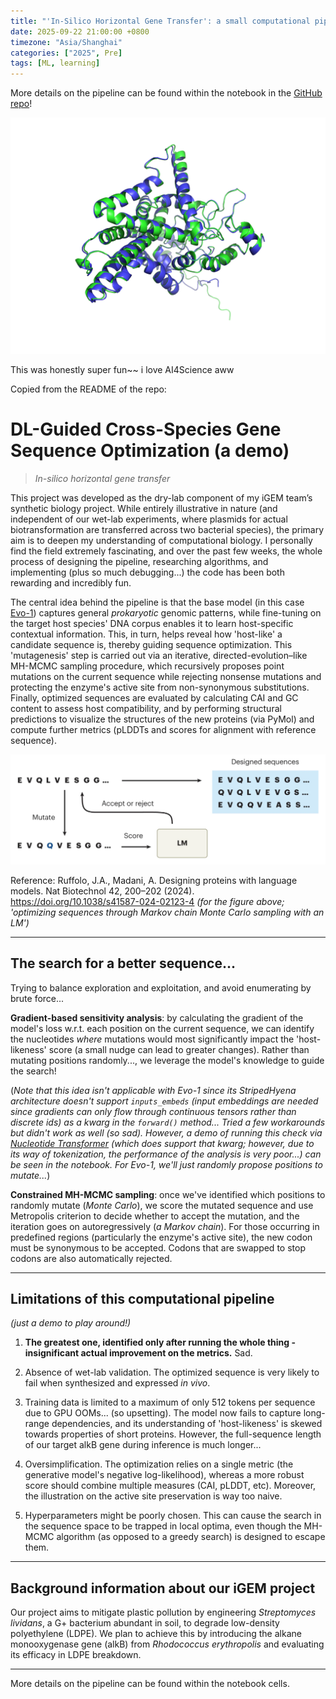 ```yaml
---
title: "'In-Silico Horizontal Gene Transfer': a small computational pipeline!!"
date: 2025-09-22 21:00:00 +0800
timezone: "Asia/Shanghai"
categories: ["2025", Pre]
tags: [ML, learning]
---
```


More details on the pipeline can be found within the notebook in the [GitHub repo](https://github.com/crystaiiise/cross-species-CDS-optimization/)!

![Alignment](assets/img/blogs/250922-1.png)

This was honestly super fun~~ i love AI4Science aww

Copied from the README of the repo:

# DL-Guided Cross-Species Gene Sequence Optimization (a demo)

> *In-silico horizontal gene transfer*

This project was developed as the dry-lab component of my iGEM team’s synthetic biology project. While entirely illustrative in nature (and independent of our wet-lab experiments, where plasmids for actual biotransformation are transferred across two bacterial species), the primary aim is to deepen my understanding of computational biology. I personally find the field extremely fascinating, and over the past few weeks, the whole process of designing the pipeline, researching algorithms, and implementing (plus so much debugging...) the code has been both rewarding and incredibly fun.

The central idea behind the pipeline is that the base model (in this case [Evo-1](https://github.com/evo-design/evo/)) captures general *prokaryotic* genomic patterns, while fine-tuning on the target host species' DNA corpus enables it to learn host-specific contextual information. This, in turn, helps reveal how 'host-like' a candidate sequence is, thereby guiding sequence optimization. This 'mutagenesis' step is carried out via an iterative, directed-evolution–like MH-MCMC sampling procedure, which recursively proposes point mutations on the current sequence while rejecting nonsense mutations and protecting the enzyme's active site from non-synonymous substitutions. Finally, optimized sequences are evaluated by calculating CAI and GC content to assess host compatibility, and by performing structural predictions to visualize the structures of the new proteins (via PyMol) and compute further metrics (pLDDTs and scores for alignment with reference sequence).


![Sequence optimization with MCMC sampling](/assets/img/blogs/250922-0.png)

Reference: Ruffolo, J.A., Madani, A. Designing proteins with language models. Nat Biotechnol 42, 200–202 (2024). https://doi.org/10.1038/s41587-024-02123-4 *(for the figure above; 'optimizing sequences through Markov chain Monte Carlo sampling with an LM')*

---

## The search for a better sequence...

Trying to balance exploration and exploitation, and avoid enumerating by brute force...

**Gradient-based sensitivity analysis**: by calculating the gradient of the model's loss w.r.t. each position on the current sequence, we can identify the nucleotides *where* mutations would most significantly impact the 'host-likeness' score (a small nudge can lead to greater changes). Rather than mutating positions randomly..., we leverage the model's knowledge to guide the search!

(*Note that this idea isn't applicable with Evo-1 since its StripedHyena architecture doesn't support `inputs_embeds` *(input embeddings are needed since gradients can only flow through continuous tensors rather than discrete ids)* as a kwarg in the `forward()` method... Tried a few workarounds but didn't work as well (so sad). However, a demo of running this check via [Nucleotide Transformer](https://github.com/instadeepai/nucleotide-transformer) (which does support that kwarg; however, due to its way of tokenization, the performance of the analysis is very poor...) can be seen in the notebook. For Evo-1, we'll just randomly propose positions to mutate...*)

**Constrained MH-MCMC sampling**: once we've identified which positions to randomly mutate (*Monte Carlo*), we score the mutated sequence and use Metropolis criterion to decide whether to accept the mutation, and the iteration goes on autoregressively (*a Markov chain*). For those occurring in predefined regions (particularly the enzyme's active site), the new codon must be synonymous to be accepted. Codons that are swapped to stop codons are also automatically rejected.

---

## Limitations of this computational pipeline

*(just a demo to play around!)*

1. **The greatest one, identified only after running the whole thing - insignificant actual improvement on the metrics.** Sad. 

2. Absence of wet-lab validation. The optimized sequence is very likely to fail when synthesized and expressed *in vivo*.

3. Training data is limited to a maximum of only 512 tokens per sequence due to GPU OOMs... (so upsetting). The model now fails to capture long-range dependencies, and its understanding of 'host-likeness' is skewed towards properties of short proteins. However, the full-sequence length of our target alkB gene during inference is much longer...

4. Oversimplification. The optimization relies on a single metric (the generative model's negative log-likelihood), whereas a more robust score should combine multiple measures (CAI, pLDDT, etc). Moreover, the illustration on the active site preservation is way too naive.

5. Hyperparameters might be poorly chosen. This can cause the search in the sequence space to be trapped in local optima, even though the MH-MCMC algorithm (as opposed to a greedy search) is designed to escape them.

---

## Background information about our iGEM project

Our project aims to mitigate plastic pollution by engineering *Streptomyces lividans*, a G+ bacterium abundant in soil, to degrade low-density polyethylene (LDPE). We plan to achieve this by introducing the alkane monooxygenase gene (alkB) from *Rhodococcus erythropolis* and evaluating its efficacy in LDPE breakdown.

---

More details on the pipeline can be found within the notebook cells.
